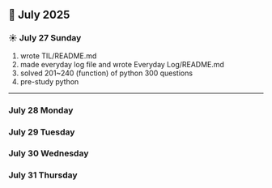 ## 📅 July 2025

### ☀️ July 27 Sunday
1. wrote TIL/README.md
2. made everyday log file and wrote Everyday Log/README.md
3. solved 201~240 (function) of python 300 questions
4. pre-study python 

---

### July 28 Monday

### July 29 Tuesday

### July 30 Wednesday

### July 31 Thursday